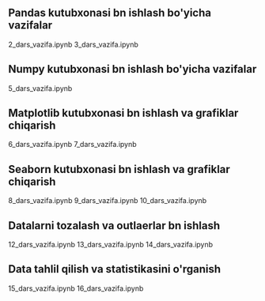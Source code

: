 ## Pandas kutubxonasi bn ishlash bo'yicha vazifalar 
2_dars_vazifa.ipynb
3_dars_vazifa.ipynb

## Numpy kutubxonasi bn ishlash bo'yicha vazifalar
5_dars_vazifa.ipynb

## Matplotlib kutubxonasi bn ishlash va grafiklar chiqarish
6_dars_vazifa.ipynb
7_dars_vazifa.ipynb

## Seaborn kutubxonasi bn ishlash va grafiklar chiqarish
8_dars_vazifa.ipynb
9_dars_vazifa.ipynb
10_dars_vazifa.ipynb

## Datalarni tozalash va outlaerlar bn ishlash
12_dars_vazifa.ipynb
13_dars_vazifa.ipynb
14_dars_vazifa.ipynb

## Data tahlil qilish va statistikasini o'rganish
15_dars_vazifa.ipynb
16_dars_vazifa.ipynb